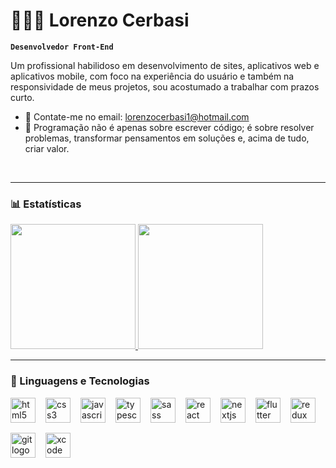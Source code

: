 # 👨🏻‍💻 Lorenzo Cerbasi

**`Desenvolvedor Front-End`**

Um profissional habilidoso em desenvolvimento de sites, aplicativos web e aplicativos mobile, com foco na experiência do usuário e também na responsividade de meus projetos, sou acostumado a trabalhar com prazos curto.

- 💬 Contate-me no email: lorenzocerbasi1@hotmail.com
- 🌱 Programação não é apenas sobre escrever código; é sobre resolver problemas, transformar pensamentos em soluções e, acima de tudo, criar valor.

<br />

---

### 📊 Estatísticas

<div>
  <a href="https://github.com/lorenzocerbasi">
  <img height="200em" src="https://github-readme-stats-two-woad-85.vercel.app/api?username=lorenzocerbasi&theme=algolia&count_private=true&include_all_commits=true&hide_border=true&show_icons=true&locale=pt-br"></img>
  <img height="200em" src="https://github-readme-stats.vercel.app/api/top-langs/?username=lorenzocerbasi&layout=compact&langs_count=7&theme=algolia&hide_border=true&custom_title=Tecnologias mais usadas"/></img>
  </a>
</div>


---

### 🤖 Linguagens e Tecnologias

<div align="left" style="display: flex; flex-wrap: wrap; gap: 16px;">
  <img src="https://cdn.jsdelivr.net/gh/devicons/devicon/icons/html5/html5-original.svg" height="40" alt="html5 logo"  />
  <img src="https://cdn.jsdelivr.net/gh/devicons/devicon/icons/css3/css3-original.svg" height="40" alt="css3 logo"  />
  <img src="https://cdn.jsdelivr.net/gh/devicons/devicon/icons/javascript/javascript-original.svg" height="40" alt="javascript logo"  />
  <img src="https://cdn.jsdelivr.net/gh/devicons/devicon/icons/typescript/typescript-original.svg" height="40" alt="typescript logo"  />
  <img src="https://cdn.jsdelivr.net/gh/devicons/devicon/icons/sass/sass-original.svg" height="40" alt="sass logo"  />
  <img src="https://cdn.jsdelivr.net/gh/devicons/devicon/icons/react/react-original.svg" height="40" alt="react logo"  />
  <img src="https://cdn.jsdelivr.net/gh/devicons/devicon/icons/nextjs/nextjs-original.svg" height="40" alt="nextjs logo"  />
  <img src="https://cdn.jsdelivr.net/gh/devicons/devicon/icons/flutter/flutter-original.svg" height="40" alt="flutter logo"  />
  <img src="https://cdn.jsdelivr.net/gh/devicons/devicon/icons/redux/redux-original.svg" height="40" alt="redux logo"  />
  <img src="https://cdn.jsdelivr.net/gh/devicons/devicon/icons/git/git-original.svg" height="40" alt="git logo"  />
  <img src="https://cdn.jsdelivr.net/gh/devicons/devicon/icons/xcode/xcode-original.svg" height="40" alt="xcode logo"  />
</div>

<br/>
<br/>